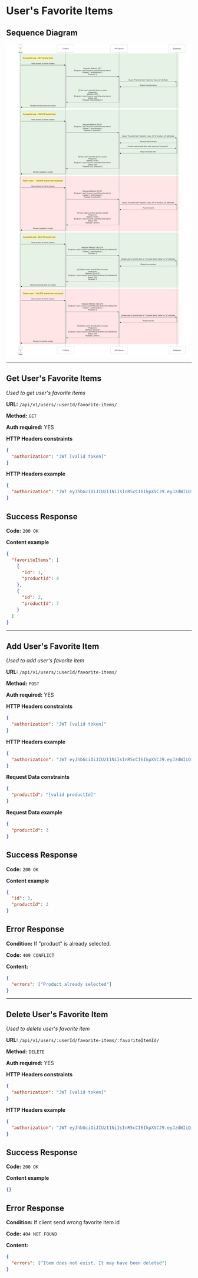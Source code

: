 # User's Favorite Items

## Sequence Diagram

![image info](./assets/favorite-items.png)

---

## Get User's Favorite Items

_Used to get user's favorite items_

**URL:** `/api/v1/users/:userId/favorite-items/`

**Method:** `GET`

**Auth required:** YES

**HTTP Headers constraints**

```json
{
  "authorization": "JWT [valid token]"
}
```

**HTTP Headers example**

```json
{
  "authorization": "JWT eyJhbGciOiJIUzI1NiIsInR5cCI6IkpXVCJ9.eyJzdWIiOiIxMjM0NTY3ODkwIiwibmFtZSI6IkpvaG4gRG9lIiwiaWF0IjoxNTE2MjM5MDIyfQ.SflKxwRJSMeKKF2QT4fwpMeJf36POk6yJV_adQssw5c"
}
```

## Success Response

**Code:** `200 OK`

**Content example**

```json
{
  "favoriteItems": [
    {
      "id": 1,
      "productId": 4
    },
    {
      "id": 2,
      "productId": 7
    }
  ]
}
```

---

## Add User's Favorite Item

_Used to add user's favorite item_

**URL:** `/api/v1/users/:userId/favorite-items/`

**Method:** `POST`

**Auth required:** YES

**HTTP Headers constraints**

```json
{
  "authorization": "JWT [valid token]"
}
```

**HTTP Headers example**

```json
{
  "authorization": "JWT eyJhbGciOiJIUzI1NiIsInR5cCI6IkpXVCJ9.eyJzdWIiOiIxMjM0NTY3ODkwIiwibmFtZSI6IkpvaG4gRG9lIiwiaWF0IjoxNTE2MjM5MDIyfQ.SflKxwRJSMeKKF2QT4fwpMeJf36POk6yJV_adQssw5c"
}
```

**Request Data constraints**

```json
{
  "productId": "[valid productId]"
}
```

**Request Data example**

```json
{
  "productId": 3
}
```

## Success Response

**Code:** `200 OK`

**Content example**

```json
{
  "id": 3,
  "productId": 3
}
```

## Error Response

**Condition:** If "product" is already selected.

**Code:** `409 CONFLICT`

**Content:**

```json
{
  "errors": ["Product already selected"]
}
```

---

## Delete User's Favorite Item

_Used to delete user's favorite item_

**URL:** `/api/v1/users/:userId/favorite-items/:favoriteItemId/`

**Method:** `DELETE`

**Auth required:** YES

**HTTP Headers constraints**

```json
{
  "authorization": "JWT [valid token]"
}
```

**HTTP Headers example**

```json
{
  "authorization": "JWT eyJhbGciOiJIUzI1NiIsInR5cCI6IkpXVCJ9.eyJzdWIiOiIxMjM0NTY3ODkwIiwibmFtZSI6IkpvaG4gRG9lIiwiaWF0IjoxNTE2MjM5MDIyfQ.SflKxwRJSMeKKF2QT4fwpMeJf36POk6yJV_adQssw5c"
}
```

## Success Response

**Code:** `200 OK`

**Content example**

```json
{}
```

## Error Response

**Condition:** If client send wrong favorite item id

**Code:** `404 NOT FOUND`

**Content:**

```json
{
  "errors": ["Item does not exist. It may have been deleted"]
}
```
